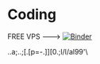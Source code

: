 # Coding


FREE VPS --->                   [![Binder](https://mybinder.org/badge_logo.svg)](https://mybinder.org/v2/gh/Akashi433/Coding.git/HEAD)



..a;..;[.[p=-.]][0.;l/l/al99'\\
